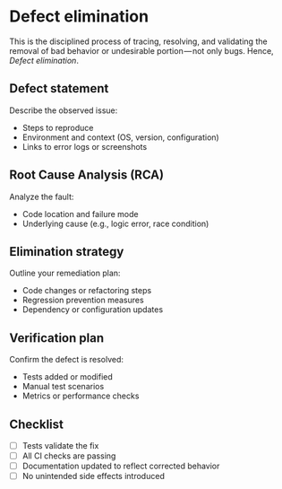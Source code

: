 # Defect elimination

This is the disciplined process of tracing, resolving, and validating the removal of bad behavior or undesirable portion — not only bugs. Hence, _Defect elimination_.

## Defect statement

Describe the observed issue:

- Steps to reproduce
- Environment and context (OS, version, configuration)
- Links to error logs or screenshots

## Root Cause Analysis (RCA)

Analyze the fault:

- Code location and failure mode
- Underlying cause (e.g., logic error, race condition)

## Elimination strategy

Outline your remediation plan:

- Code changes or refactoring steps
- Regression prevention measures
- Dependency or configuration updates

## Verification plan

Confirm the defect is resolved:

- Tests added or modified
- Manual test scenarios
- Metrics or performance checks

## Checklist

- [ ] Tests validate the fix
- [ ] All CI checks are passing
- [ ] Documentation updated to reflect corrected behavior
- [ ] No unintended side effects introduced
